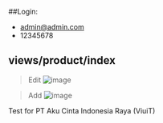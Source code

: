 ##Login:
  - admin@admin.com
  - 12345678

## views/product/index
> Edit
![image](https://user-images.githubusercontent.com/34118435/213925540-16354fa5-3adb-4902-93b9-1e72349dedbf.png)

> Add
![image](https://user-images.githubusercontent.com/34118435/213925566-70d2deff-6d62-4c3b-b702-f0c1bceffbd4.png)

Test for PT Aku Cinta Indonesia Raya (ViuiT)
